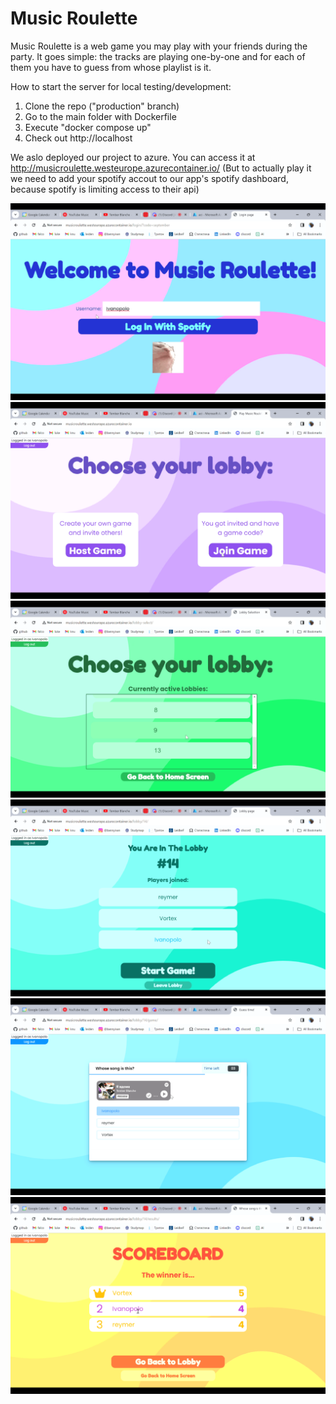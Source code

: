 # Music Roulette
Music Roulette is a web game you may play with your friends during the party. It goes simple: the tracks are playing one-by-one and for each of them you have to guess from whose playlist is it.

How to start the server for local testing/development:

1) Clone the repo ("production" branch)
2) Go to the main folder with Dockerfile
3) Execute "docker compose up"
4) Check out http://localhost

We aslo deployed our project to azure. You can access it at http://musicroulette.westeurope.azurecontainer.io/ (But to actually play it we need to add your spotify accout to our app's spotify dashboard, because spotify is limiting access to their api)



![Login page](./images/login-page.png?raw=true "Login page")
![Main page](./images/main-page.png?raw=true "Main page")
![Lobby select page](./images/lobby-select.png?raw=true "Lobby select page")
![Lobby page](./images/lobby-page.png?raw=true "Lobby page")
![Game page](./images/game-page.png?raw=true "Game page")
![Result page](./images/result-page.png?raw=true "Result page")
